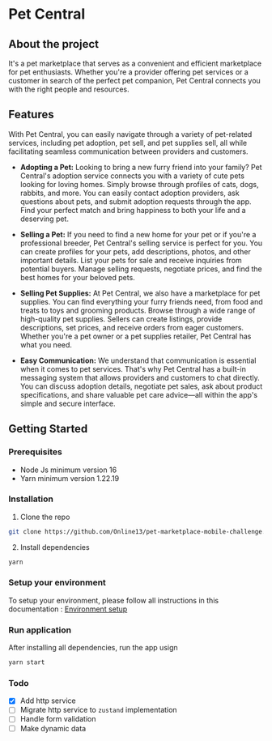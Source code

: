 # Pet Central

## About the project

It's a pet marketplace that serves as a convenient and efficient marketplace for pet enthusiasts. Whether you're a provider offering pet services or a customer in search of the perfect pet companion, Pet Central connects you with the right people and resources.

## Features

With Pet Central, you can easily navigate through a variety of pet-related services, including pet adoption, pet sell, and pet supplies sell, all while facilitating seamless communication between providers and customers.

-  **Adopting a Pet:**
   Looking to bring a new furry friend into your family? Pet Central's adoption service connects you with a variety of cute pets looking for loving homes. Simply browse through profiles of cats, dogs, rabbits, and more. You can easily contact adoption providers, ask questions about pets, and submit adoption requests through the app. Find your perfect match and bring happiness to both your life and a deserving pet.

-  **Selling a Pet:**
   If you need to find a new home for your pet or if you're a professional breeder, Pet Central's selling service is perfect for you. You can create profiles for your pets, add descriptions, photos, and other important details. List your pets for sale and receive inquiries from potential buyers. Manage selling requests, negotiate prices, and find the best homes for your beloved pets.

-  **Selling Pet Supplies:**
   At Pet Central, we also have a marketplace for pet supplies. You can find everything your furry friends need, from food and treats to toys and grooming products. Browse through a wide range of high-quality pet supplies. Sellers can create listings, provide descriptions, set prices, and receive orders from eager customers. Whether you're a pet owner or a pet supplies retailer, Pet Central has what you need.

-  **Easy Communication:**
   We understand that communication is essential when it comes to pet services. That's why Pet Central has a built-in messaging system that allows providers and customers to chat directly. You can discuss adoption details, negotiate pet sales, ask about product specifications, and share valuable pet care advice—all within the app's simple and secure interface.

## Getting Started

### Prerequisites

-  Node Js minimum version 16
-  Yarn minimum version 1.22.19

### Installation

1. Clone the repo

```bash
git clone https://github.com/Online13/pet-marketplace-mobile-challenge.git
```

2. Install dependencies

```bash
yarn
```

### Setup your environment

To setup your environment, please follow all instructions in this documentation : [Environment setup](https://reactnative.dev/docs/environment-setup)

### Run application

After installing all dependencies, run the app usign

```bash
yarn start
```

### Todo

-  [x] Add http service
-  [ ] Migrate http service to `zustand` implementation
-  [ ] Handle form validation
-  [ ] Make dynamic data
